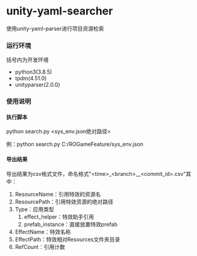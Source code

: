 # unity-yaml-searcher
使用unity-yaml-parser进行项目资源检索

### 运行环境

括号内为开发环境

- python3(3.8.5)
- tpdm(4.51.0)
- unityparser(2.0.0)

### 使用说明

#### 执行脚本

python search.py <sys_env.json绝对路径>

例：python search.py C:/ROGameFeature/sys_env.json

#### 导出结果

导出结果为csv格式文件，命名格式"\<time\>_\<branch\>__\<commit_id\>.csv"其中：

1. ResourceName：引用特效的资源名
2. ResourcePath：引用特效资源的绝对路径
3. Type：应用类型
   1. effect_helper：特效助手引用
   2. prefab_instance：直接放置特效prefab
4. EffectName：特效名称
5. EffectPath：特效相对Resources文件夹目录
6. RefCount：引用计数